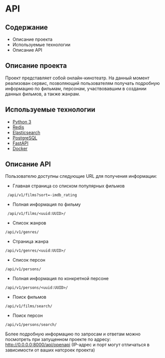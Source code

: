 # API

## Содержание
- Описание проекта
- Используемые технологии
- Описание API

## Описание проекта
Проект представляет собой онлайн-кинотеатр. На данный момент реализован сервис, позволяющий пользователям получать подробную информацию по фильмам, персонам, участвовавшим в создании данных фильмов, а также жанрам.

## Используемые технологии
- [Python 3](https://www.python.org/)
- [Redis](https://redis.io/)
- [Elasticsearch](https://www.elastic.co/)
- [PostgreSQL](https://www.postgresql.org/)
- [FastAPI](https://fastapi.tiangolo.com/)
- [Docker](https://www.docker.com/)

## Описание API

Пользователю доступны следующие URL для получения информации:
- Главная страница со списком популярных фильмов
```
 /api/v1/films?sort=-imdb_rating
```
- Полная информация по фильму
```
 /api/v1/films/<uuid:UUID>/
```
- Список жанров
```
/api/v1/genres/
```
- Страница жанра
```
/api/v1/genres/<uuid:UUID>/
```
- Список персон
```
/api/v1/persons/
```
- Полная информация по конкретной персоне
```
/api/v1/persons/<uuid:UUID>/
```
- Поиск фильмов
```
/api/v1/films/search/
```
- Поиск персон
```
/api/v1/persons/search/
```

Более подробную информацию по запросам и ответам можно посмотреть при запущенном проекте по адресу:
http://0.0.0.0:8000/api/openapi (IP-адрес и порт могут отличаться в зависимости от ваших натсроек проекта)
